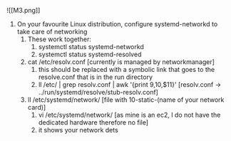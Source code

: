 ![[M3.png]]

1. On your favourite Linux distribution, configure systemd-networkd to take care of networking
	1. These work together:
		1. systemctl status systemd-networkd
		2. systemctl status systemd-resolved
	2. cat /etc/resolv.conf [currently is managed by networkmanager]
		1. this should be replaced with a symbolic link that goes to the resolve.conf that is in the run directory
		2. ll /etc/ | grep resolv.conf | awk '{print $9,$10,$11}' [resolv.conf -> ../run/systemd/resolve/stub-resolv.conf]
	3. ll /etc/systemd/network/ [file with 10-static-(name of your network card)]
		1. vi /etc/systemd/network/ [as mine is an ec2, I do not have the dedicated hardware therefore no file]
		2. it shows your network dets